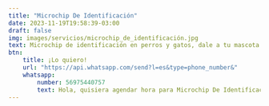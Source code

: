 ```yaml
---
title: "Microchip De Identificación"
date: 2023-11-19T19:58:39-03:00
draft: false
img: images/servicios/microchip_de_identificación.jpg
text: Microchip de identificación en perros y gatos, dale a tu mascota el camino a casa.
btn:
    title: ¡Lo quiero!
    url: "https://api.whatsapp.com/send?l=es&type=phone_number&"
    whatsapp:
        number: 56975440757
        text: Hola, quisiera agendar hora para Microchip De Identificación
---
```

